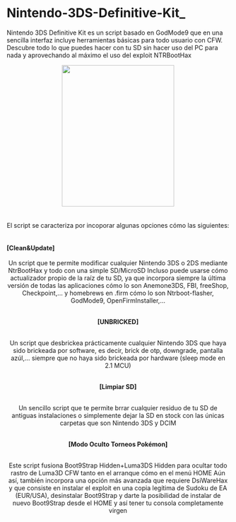 # Nintendo-3DS-Definitive-Kit_

Nintendo 3DS Definitive Kit es un script basado en GodMode9 que en una sencilla interfaz incluye herramientas básicas para todo usuario con CFW. Descubre todo lo que puedes hacer con tu SD sin hacer uso del PC para nada y aprovechando al máximo el uso del exploit NTRBootHax

<div class="separator" style="clear: both; text-align: center;">
<a href="https://2.bp.blogspot.com/-ms3ruk6_urs/Wldl4Y2W5MI/AAAAAAAALgk/-klSaQja7xIxXH2LZHVTbLHjfMnhqu75QCLcBGAs/s1600/fff.jpg" imageanchor="1" style="margin-left: 1em; margin-right: 1em;"><img border="0" data-original-height="1199" data-original-width="954" height="320" src="https://2.bp.blogspot.com/-ms3ruk6_urs/Wldl4Y2W5MI/AAAAAAAALgk/-klSaQja7xIxXH2LZHVTbLHjfMnhqu75QCLcBGAs/s320/fff.jpg" width="254" /></a></div>
<div class="separator" style="clear: both; text-align: center;">
<br /></div>
<div class="separator" style="clear: both; text-align: center;">
<br /></div>
<div class="separator" style="clear: both; text-align: center;">El script se caracteriza por incoporar algunas opciones cómo las siguientes:</div>
<br />
<div class="separator" style="clear: both; text-align: center;">
<br /></div></div>
<b>[Clean&Update]</b>
<div class="separator" style="clear: both; text-align: center;">
<br /></div>
<div class="separator" style="clear: both; text-align: center;">Un script que te permite modificar cualquier Nintendo 3DS o 2DS mediante NtrBootHax y todo con una simple SD/MicroSD
Incluso puede usarse cómo actualizador propio de la raíz de tu SD, ya que incorpora siempre la última versión de todas las aplicaciones cómo lo son Anemone3DS, FBI, freeShop, Checkpoint,... y homebrews en .firm cómo lo son Ntrboot-flasher, GodMode9, OpenFirmInstaller,...
<div class="separator" style="clear: both; text-align: center;">
<br /></div>

<b>[UNBRICKED]</b>
<div class="separator" style="clear: both; text-align: center;">
<br /></div>
<div class="separator" style="clear: both; text-align: center;">Un script que desbrickea prácticamente cualquier Nintendo 3DS que haya sido brickeada por software, es decir, brick de otp, downgrade, pantalla azúl,... siempre que no haya sido brickeada por hardware (sleep mode en 2.1 MCU)
<div class="separator" style="clear: both; text-align: center;">
<br /></div></div>

<b>[Limpiar SD]</b>
<div class="separator" style="clear: both; text-align: center;">
<br /></div>
<div class="separator" style="clear: both; text-align: center;">Un sencillo script que te permite brrar cualquier residuo de tu SD de antiguas instalaciones o simplemente dejar la SD en stock con las únicas carpetas que son Nintendo 3DS y DCIM
<div class="separator" style="clear: both; text-align: center;">
<br /></div></div>

<b>[Modo Oculto Torneos Pokémon]</b>
<div class="separator" style="clear: both; text-align: center;">
<br /></div>
<div class="separator" style="clear: both; text-align: center;">Este script fusiona Boot9Strap Hidden+Luma3DS Hidden para ocultar todo rastro de Luma3D CFW tanto en el arranque cómo en el menú HOME
Aún así, también incorpora una opción más avanzada que requiere DsiWareHax y que consiste en instalar el exploit en una copia legítima de Sudoku de EA (EUR/USA), desinstalar Boot9Strap y darte la posibilidad de instalar de nuevo Boot9Strap desde el HOME y así tener tu consola completamente virgen
